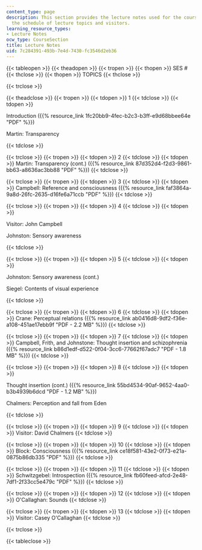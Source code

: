 ```yaml
---
content_type: page
description: This section provides the lecture notes used for the course along with
  the schedule of lecture topics and visitors.
learning_resource_types:
- Lecture Notes
ocw_type: CourseSection
title: Lecture Notes
uid: 7c284391-493b-7e4d-7430-fc3546d2eb36
---
```


{{< tableopen >}}
{{< theadopen >}}
{{< tropen >}}
{{< thopen >}}
SES #
{{< thclose >}}
{{< thopen >}}
TOPICS
{{< thclose >}}

{{< trclose >}}

{{< theadclose >}}
{{< tropen >}}
{{< tdopen >}}
1
{{< tdclose >}}
{{< tdopen >}}


Introduction ({{% resource_link 1fc20bb9-4fec-b2c3-b3ff-e9d68bbee64e "PDF" %}})

Martin: Transparency


{{< tdclose >}}

{{< trclose >}}
{{< tropen >}}
{{< tdopen >}}
2
{{< tdclose >}}
{{< tdopen >}}
Martin: Transparency (cont.) ({{% resource_link 87d352d4-f2d3-9861-bb63-a8636ac3bb88 "PDF" %}})
{{< tdclose >}}

{{< trclose >}}
{{< tropen >}}
{{< tdopen >}}
3
{{< tdclose >}}
{{< tdopen >}}
Campbell: Reference and consciousness ({{% resource_link faf3864a-9a8d-26fc-2635-d16fe6a71ccb "PDF" %}})
{{< tdclose >}}

{{< trclose >}}
{{< tropen >}}
{{< tdopen >}}
4
{{< tdclose >}}
{{< tdopen >}}


Visitor: John Campbell

Johnston: Sensory awareness


{{< tdclose >}}

{{< trclose >}}
{{< tropen >}}
{{< tdopen >}}
5
{{< tdclose >}}
{{< tdopen >}}


Johnston: Sensory awareness (cont.)

Siegel: Contents of visual experience


{{< tdclose >}}

{{< trclose >}}
{{< tropen >}}
{{< tdopen >}}
6
{{< tdclose >}}
{{< tdopen >}}
Crane: Perceptual relations ({{% resource_link ab0416d8-9df2-f36e-a108-451ae17ebb9f "PDF - 2.2 MB" %}})
{{< tdclose >}}

{{< trclose >}}
{{< tropen >}}
{{< tdopen >}}
7
{{< tdclose >}}
{{< tdopen >}}
Campbell, Frith, and Johnstone: Thought insertion and schizophrenia ({{% resource_link b86d1edf-d522-0f04-3cc6-77662f67adc7 "PDF - 1.8 MB" %}})
{{< tdclose >}}

{{< trclose >}}
{{< tropen >}}
{{< tdopen >}}
8
{{< tdclose >}}
{{< tdopen >}}


Thought insertion (cont.) ({{% resource_link 55bd4534-90af-9652-4aa0-b3b4939b6dcd "PDF - 1.2 MB" %}})

Chalmers: Perception and fall from Eden


{{< tdclose >}}

{{< trclose >}}
{{< tropen >}}
{{< tdopen >}}
9
{{< tdclose >}}
{{< tdopen >}}
Visitor: David Chalmers
{{< tdclose >}}

{{< trclose >}}
{{< tropen >}}
{{< tdopen >}}
10
{{< tdclose >}}
{{< tdopen >}}
Block: Consciousness ({{% resource_link ce18f581-43e2-0f73-e21a-0875b86db335 "PDF" %}})
{{< tdclose >}}

{{< trclose >}}
{{< tropen >}}
{{< tdopen >}}
11
{{< tdclose >}}
{{< tdopen >}}
Schwitzgebel: Introspection ({{% resource_link fb60feed-afcd-2e48-7df1-2f33cc5e479c "PDF" %}})
{{< tdclose >}}

{{< trclose >}}
{{< tropen >}}
{{< tdopen >}}
12
{{< tdclose >}}
{{< tdopen >}}
O'Callaghan: Sounds
{{< tdclose >}}

{{< trclose >}}
{{< tropen >}}
{{< tdopen >}}
13
{{< tdclose >}}
{{< tdopen >}}
Visitor: Casey O'Callaghan
{{< tdclose >}}

{{< trclose >}}

{{< tableclose >}}